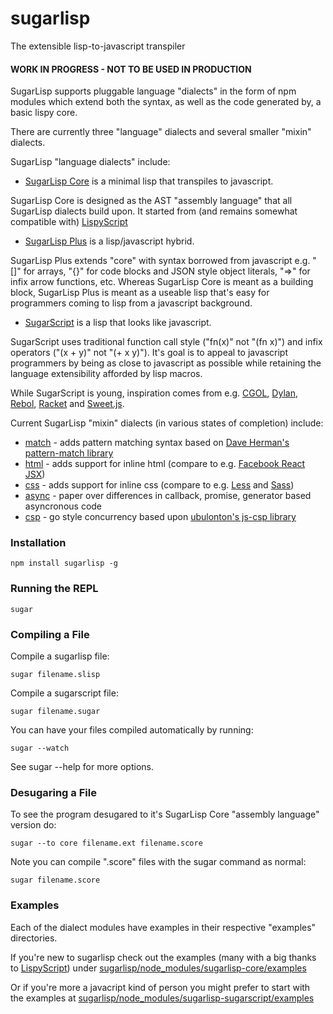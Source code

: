 # sugarlisp
The extensible lisp-to-javascript transpiler

#### WORK IN PROGRESS - NOT TO BE USED IN PRODUCTION

SugarLisp supports pluggable language "dialects" in the form of npm modules which extend both the syntax, as well as the code generated by, a basic lispy core.

There are currently three "language" dialects and several smaller "mixin" dialects.

SugarLisp "language dialects" include:

* [SugarLisp Core](https://github.com/darrencruse/sugarlisp-core) is a minimal lisp that transpiles to javascript.

SugarLisp Core is designed as the AST "assembly language" that all SugarLisp dialects build upon.
It started from (and remains somewhat compatible with) [LispyScript](http://lispyscript.com)

* [SugarLisp Plus](https://github.com/darrencruse/sugarlisp-plus) is a lisp/javascript hybrid.

SugarLisp Plus extends "core" with syntax borrowed from javascript e.g. "[]" for arrays, "{}" for code blocks and JSON style object literals, "=>" for infix arrow functions, etc.  Whereas SugarLisp Core is meant as a building block, SugarLisp Plus is meant as a useable lisp that's easy for programmers coming to lisp from a javascript background.

* [SugarScript](https://github.com/darrencruse/sugarlisp-sugarscript) is a lisp that looks like javascript.

SugarScript uses traditional function call style ("fn(x)" not "(fn x)") and infix operators ("(x + y)" not "(+ x y)").  It's goal is to appeal to javascript programmers by being as close to javascript as possible while retaining the language extensibility afforded by lisp macros.

While SugarScript is young, inspiration comes from e.g. [CGOL](https://www.wikiwand.com/en/CGOL), [Dylan](https://www.wikiwand.com/en/Dylan_(programming_language)), [Rebol](http://www.wikiwand.com/en/Rebol), [Racket](https://www.wikiwand.com/en/Racket_(programming_language)) and [Sweet.js](http://sweetjs.org).

Current SugarLisp "mixin" dialects (in various states of completion) include:

* [match](https://github.com/darrencruse/sugarlisp-match) - adds pattern matching syntax based on [Dave Herman's pattern-match library](https://github.com/dherman/pattern-match)
* [html](https://github.com/darrencruse/sugarlisp-html)  - adds support for inline html (compare to e.g. [Facebook React JSX](https://facebook.github.io/jsx/))
* [css](https://github.com/darrencruse/sugarlisp-css)  - adds support for inline css (compare to e.g. [Less](http://lesscss.org) and [Sass](http://sass-lang.com))
* [async](https://github.com/darrencruse/sugarlisp-async) - paper over differences in callback, promise, generator based asyncronous code
* [csp](https://github.com/darrencruse/sugarlisp-csp)   - go style concurrency based upon [ubulonton's js-csp library](https://github.com/ubolonton/js-csp)


### Installation

    npm install sugarlisp -g


### Running the REPL

    sugar


### Compiling a File

Compile a sugarlisp file:

    sugar filename.slisp
    
Compile a sugarscript file:

    sugar filename.sugar
   
You can have your files compiled automatically by running:

    sugar --watch
    
See sugar --help for more options.


### Desugaring a File

To see the program desugared to it's SugarLisp Core "assembly language" version do:

    sugar --to core filename.ext filename.score

Note you can compile ".score" files with the sugar command as normal:

    sugar filename.score


### Examples

Each of the dialect modules have examples in their respective "examples" directories.

If you're new to sugarlisp check out the examples (many with a big thanks to [LispyScript](http://lispyscript.com)) under [sugarlisp/node_modules/sugarlisp-core/examples](https://github.com/darrencruse/sugarlisp-core/tree/master/examples)
    
Or if you're more a javacript kind of person you might prefer to start with the examples at [sugarlisp/node_modules/sugarlisp-sugarscript/examples](https://github.com/darrencruse/sugarlisp-sugarscript/tree/master/examples)
  
